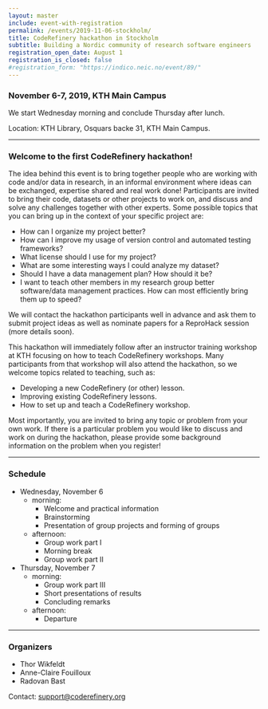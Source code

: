 ```yaml
---
layout: master
include: event-with-registration
permalink: /events/2019-11-06-stockholm/
title: CodeRefinery hackathon in Stockholm
subtitle: Building a Nordic community of research software engineers
registration_open_date: August 1
registration_is_closed: false
#registration_form: "https://indico.neic.no/event/89/"
---
```


### November 6-7, 2019, KTH Main Campus

We start Wednesday morning and conclude Thursday after lunch.

Location: KTH Library, Osquars backe 31, KTH Main Campus.

---

### Welcome to the first CodeRefinery hackathon!

The idea behind this event
is to bring together people who are working with code and/or data in
research, in an informal environment where ideas can be exchanged, expertise
shared and real work done! Participants are invited to bring their code,
datasets or other projects to work on, and discuss and solve any challenges
together with other experts. Some possible topics that you can bring up
in the context of your specific project are:
- How can I organize my project better?
- How can I improve my usage of version control and automated
  testing frameworks?
- What license should I use for my project?
- What are some interesting ways I could analyze my dataset?
- Should I have a data management plan? How should it be?
- I want to teach other members in my research group better software/data
  management practices. How can most efficiently bring them up to speed?

We will contact the hackathon participants well in advance and ask them to submit
project ideas as well as nominate papers for a ReproHack session (more details soon).

This hackathon will immediately follow after an instructor training workshop
at KTH focusing on how to teach CodeRefinery workshops. Many participants
from that workshop will also attend the hackathon, so we welcome
topics related to teaching, such as:
- Developing a new CodeRefinery (or other) lesson.
- Improving existing CodeRefinery lessons.
- How to set up and teach a CodeRefinery workshop.

Most importantly, you are invited to bring any topic or problem from
your own work. If there is a particular problem you would like to
discuss and work on during the hackathon, please provide some background
information on the problem when you register!

---

### Schedule

- Wednesday, November 6
  - morning:
      - Welcome and practical information
      - Brainstorming
      - Presentation of group projects and forming of groups
  - afternoon:
      - Group work part I
      - Morning break
      - Group work part II
- Thursday, November 7
  - morning:
      - Group work part III
      - Short presentations of results
      - Concluding remarks
  - afternoon:
      - Departure

---

### Organizers

- Thor Wikfeldt
- Anne-Claire Fouilloux
- Radovan Bast

Contact: support@coderefinery.org
